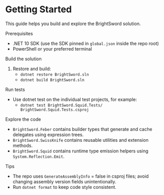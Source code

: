 # Getting Started

This guide helps you build and explore the BrightSword solution.

Prerequisites
- .NET 10 SDK (use the SDK pinned in `global.json` inside the repo root)
- PowerShell or your preferred terminal

Build the solution
1. Restore and build:
   - `dotnet restore BrightSword.sln`
   - `dotnet build BrightSword.sln`

Run tests
- Use dotnet test on the individual test projects, for example:
  - `dotnet test BrightSword.Squid.Tests/ BrightSword.Squid.Tests.csproj`

Explore the code
- `BrightSword.Feber` contains builder types that generate and cache delegates using expression trees.
- `BrightSword.SwissKnife` contains reusable utilities and extension methods.
- `BrightSword.Squid` contains runtime type emission helpers using `System.Reflection.Emit`.

Tips
- The repo uses `GenerateAssemblyInfo` = false in csproj files; avoid changing assembly version fields unintentionally.
- Run `dotnet format` to keep code style consistent.
